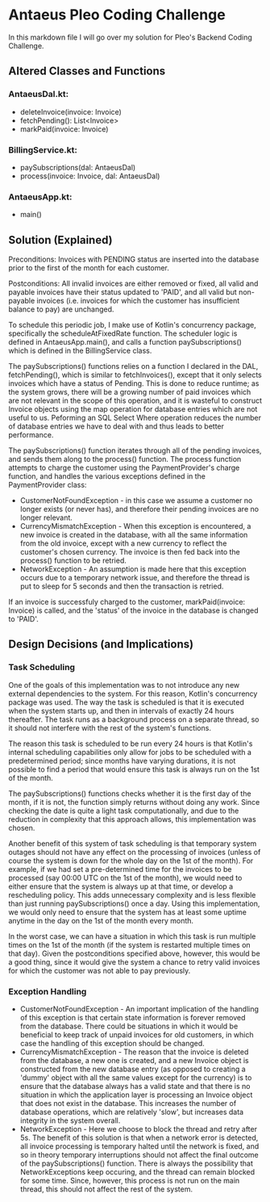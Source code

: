 # Antaeus Pleo Coding Challenge 

In this markdown file I will go over my solution for Pleo's Backend Coding Challenge.

## Altered Classes and Functions

### AntaeusDal.kt:

*  deleteInvoice(invoice: Invoice)
*  fetchPending(): List<<Invoice>Invoice>
*  markPaid(invoice: Invoice)

### BillingService.kt:

* paySubscriptions(dal: AntaeusDal)
* process(invoice: Invoice, dal: AntaeusDal)

### AntaeusApp.kt:

* main()

## Solution (Explained)

Preconditions: Invoices with PENDING status are inserted into the database prior to the first of the month for each customer.

Postconditions: All invalid invoices are either removed or fixed, all valid and payable invoices have their status updated to 'PAID', and all valid but non-payable invoices (i.e. invoices for which the customer has insufficient balance to pay) are unchanged. 


To schedule this periodic job, I make use of Kotlin's concurrency package, specifically the scheduleAtFixedRate function. The scheduler logic is defined in AntaeusApp.main(), and calls a function paySubscriptions() which is defined in the BillingService class. 

The paySubscriptions() functions relies on a function I declared in the DAL, fetchPending(), which is similar to fetchInvoices(), except that it only selects invoices which have a status of Pending. This is done to reduce runtime; as the system grows, there will be a growing number of paid invoices which are not relevant in the scope of this operation, and it is wasteful to construct Invoice objects using the map operation for database entries which are not useful to us. Peforming an SQL Select Where operation reduces the number of database entries we have to deal with and thus leads to better performance. 

The paySubscriptions() function iterates through all of the pending invoices, and sends them along to the process() function. The process function attempts to charge the customer using the PaymentProvider's charge function, and handles the various exceptions defined in the PaymentProvider class:

* CustomerNotFoundException - in this case we assume a customer no longer exists (or never has), and therefore their pending invoices are no longer relevant.
* CurrencyMismatchException - When this exception is encountered, a new invoice is created in the database, with all the same information from the old invoice, except with a new currency to reflect the customer's chosen currency. The invoice is then fed back into the process() function to be retried.
* NetworkException - An assumption is made here that this exception occurs due to a temporary network issue, and therefore the thread is put to sleep for 5 seconds and then the transaction is retried.

If an invoice is successfuly charged to the customer, markPaid(invoice: Invoice) is called, and the 'status' of the invoice in the database is changed to 'PAID'. 

## Design Decisions (and Implications) 

### Task Scheduling

One of the goals of this implementation was to not introduce any new external dependencies to the system. For this reason, Kotlin's concurrency package was used. The way the task is scheduled is that it is executed when the system starts up, and then in intervals of exactly 24 hours thereafter. The task runs as a background process on a separate thread, so it should not interfere with the rest of the system's functions. 

The reason this task is scheduled to be run every 24 hours is that Kotlin's internal scheduling capabilities only allow for jobs to be scheduled with a predetermined period; since months have varying durations, it is not possible to find a period that would ensure this task is always run on the 1st of the month.

The paySubscriptions() functions checks whether it is the first day of the month, if it is not, the function simply returns without doing any work. Since checking the date is quite a light task computationally, and due to the reduction in complexity that this approach allows, this implementation was chosen. 

Another benefit of this system of task scheduling is that temporary system outages should not have any effect on the processing of invoices (unless of course the system is down for the whole day on the 1st of the month). For example, if we had set a pre-determined time for the invoices to be processed (say 00:00 UTC on the 1st of the month), we would need to either ensure that the system is always up at that time, or develop a rescheduling policy. This adds unnecessary complexity and is less flexible than just running paySubscriptions() once a day. Using this implementation, we would only need to ensure that the system has at least some uptime anytime in the day on the 1st of the month every month. 

In the worst case, we can have a situation in which this task is run multiple times on the 1st of the month (if the system is restarted multiple times on that day). Given the postconditions specified above, however, this would be a good thing, since it would give the system a chance to retry valid invoices for which the customer was not able to pay previously. 

### Exception Handling

* CustomerNotFoundException - An important implication of the handling of this exception is that certain state information is forever removed from the database. There could be situations in which it would be beneficial to keep track of unpaid invoices for old customers, in which case the handling of this exception should be changed.
* CurrencyMismatchException - The reason that the invoice is deleted from the database, a new one is created, and a new Invoice object is constructed from the new database entry (as opposed to creating a 'dummy' object with all the same values except for the currency) is to ensure that the database always has a valid state and that there is no situation in which the application layer is processing an Invoice object that does not exist in the database. This increases the number of database operations, which are relatively 'slow', but increases data integrity in the system overall.
* NetworkException - Here we choose to block the thread and retry after 5s. The benefit of this solution is that when a network error is detected, all invoice processing is temporary halted until the network is fixed, and so in theory temporary interruptions should not affect the final outcome of the paySubscriptions() function. There is always the possibility that NetworkExceptions keep occuring, and the thread can remain blocked for some time. Since, however, this process is not run on the main thread, this should not affect the rest of the system. 


